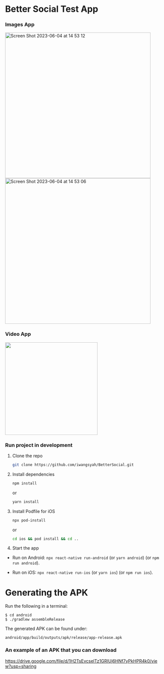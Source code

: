# Better Social Test App

### Images App

<img width="472" alt="Screen Shot 2023-06-04 at 14 53 12" src="https://github.com/iwangsyah/BetterSocial/assets/31063335/b1472b26-7d46-4554-9635-0aa09b3d886f">
<img width="472" alt="Screen Shot 2023-06-04 at 14 53 06" src="https://github.com/iwangsyah/BetterSocial/assets/31063335/a0926a95-678a-4341-b366-a0a6520850e0">

### Video App

<img  width="300" src="https://github.com/iwangsyah/BetterSocial/blob/master/Simulator%20Screen%20Recording%20-%20iPhone%208%20Plus%20-%202023-06-04%20at%2015.08.55%20(1).gif"/>

### Run project in development

1. Clone the repo
   ```sh
   git clone https://github.com/iwangsyah/BetterSocial.git
   ```
2. Install dependencies
   ```sh
   npm install
   ```
   or
   
   ```sh
   yarn install
   ```
3. Install Podfile for iOS
   ```sh
   npx pod-install
   ```
    or
  
   ```sh
   cd ios && pod install && cd ..
   ```
4. Start the app
  - Run on Android: `npx react-native run-android` (or `yarn android`)  (or `npm run android`).

  - Run on iOS: `npx react-native run-ios` (or `yarn ios`) (or `npm run ios`).


# Generating the APK
Run the following in a terminal:

```
$ cd android
$ ./gradlew assembleRelease
```

The generated APK can be found under:
```
android/app/build/outputs/apk/release/app-release.apk
```

### An example of an APK that you can download
https://drive.google.com/file/d/1H2TsEvcselTz1GRIUj6HNf7yPkHPR4k0/view?usp=sharing
